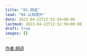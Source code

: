 ```yaml
---
title: "01.胡适"
lead: "04.认知提升"
date: 2023-04-22T12:52:56+08:00
lastmod: 2023-04-22T12:52:56+08:00
draft: true
images: []
---
```

[作者:胡适](https://zh.wikisource.org/zh-hans/Author:%E8%83%A1%E9%81%A9)